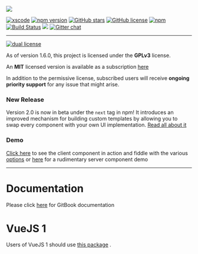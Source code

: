 [![](https://github.com/matfish2/vue-tables-2/blob/master/img/Banner.jpg?raw=true)](https://matfish2.github.io/vue-tables-2-site/)


[![xscode](https://img.shields.io/badge/Available%20on-xs%3Acode-blue?style=?style=plastic&logo=appveyor&logo=data:image/png;base64,iVBORw0KGgoAAAANSUhEUgAAAEAAAABACAMAAACdt4HsAAAAGXRFWHRTb2Z0d2FyZQBBZG9iZSBJbWFnZVJlYWR5ccllPAAAAAZQTFRF////////VXz1bAAAAAJ0Uk5T/wDltzBKAAAAlUlEQVR42uzXSwqAMAwE0Mn9L+3Ggtgkk35QwcnSJo9S+yGwM9DCooCbgn4YrJ4CIPUcQF7/XSBbx2TEz4sAZ2q1RAECBAiYBlCtvwN+KiYAlG7UDGj59MViT9hOwEqAhYCtAsUZvL6I6W8c2wcbd+LIWSCHSTeSAAECngN4xxIDSK9f4B9t377Wd7H5Nt7/Xz8eAgwAvesLRjYYPuUAAAAASUVORK5CYII=)](https://xscode.com)
[![npm version](https://badge.fury.io/js/vue-tables-2.svg)](https://badge.fury.io/js/vue-tables-2) [![GitHub stars](https://img.shields.io/github/stars/matfish2/vue-tables-2.svg)](https://github.com/matfish2/vue-tables-2/stargazers) [![GitHub license](https://img.shields.io/badge/license-GPLv3-blue.svg)](https://raw.githubusercontent.com/matfish2/vue-tables-2/master/LICENSE) [![npm](https://img.shields.io/npm/dt/vue-tables-2.svg)](https://www.npmjs.com/package/vue-tables-2) [![Build Status](https://travis-ci.org/matfish2/vue-tables-2.svg?branch=master)](https://travis-ci.org/matfish2/vue-tables-2) [![](https://data.jsdelivr.com/v1/package/npm/vue-tables-2/badge)](https://www.jsdelivr.com/package/npm/vue-tables-2) [![Gitter chat](https://badges.gitter.im/gitterHQ/gitter.png)](https://gitter.im/vue-tables-2/Lobby)


----
[![dual license](https://github.com/xscode-resources/promotion-materials/blob/master/assets/Dual-license-badge.gif?raw=true)](https://matfish2.github.io/vue-tables-2-site/)

As of version 1.6.0, this project is licensed under the **GPLv3** license.

An **MIT** licensed version is available as a subscription [here](https://matfish2.github.io/vue-tables-2-site/)

In addition to the permissive license, subscribed users will receive **ongoing priority support** for any issue that might arise.

### New Release
Version 2.0 is now in beta under the `next` tag in npm!
It introduces an improved mechanism for building custom templates by allowing you to swap every component with your own UI implementation. [Read all about it](https://matanya.gitbook.io/vue-tables-2/custom-template-version-2)

### Demo
[Click here](https://jsfiddle.net/matfish2/jfa5t4sm/) to see the client component in action and fiddle with the various [options](https://matanya.gitbook.io/vue-tables-2/options-api)
or [here](https://jsfiddle.net/matfish2/js4bmdbL/) for a rudimentary server component demo

----

# Documentation

Please click [here](https://matanya.gitbook.io/vue-tables-2/) for GitBook documentation

# VueJS 1

Users of VueJS 1 should use [this package](https://github.com/matfish2/vue-tables) .
